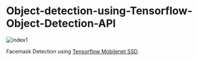 # Object-detection-using-Tensorflow-Object-Detection-API

![index1](https://user-images.githubusercontent.com/65527675/147226539-ba6f9558-9c36-4be5-9b98-1f94e657f8c5.png)

Facemask Detection using [Tensorflow Mobilenet SSD](http://download.tensorflow.org/models/object_detection/tf2/20200711/ssd_mobilenet_v2_fpnlite_320x320_coco17_tpu-8.tar.gz).

